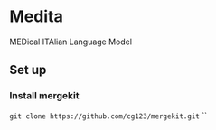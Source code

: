 # Medita
MEDical ITAlian Language Model


## Set up

### Install mergekit

`git clone https://github.com/cg123/mergekit.git`
``
